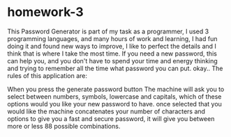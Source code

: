 # homework-3
This Password Generator is part of my task as a programmer, I used 3 programming languages, and many hours of work and learning, I had fun doing it and found new ways to improve, I like to perfect the details and I think that is where I take the most time.
If you need a new password, this can help you, and you don't have to spend your time and energy thinking and trying to remember all the time what password you can put.
okay..
The rules of this application are:

When you press the generate password button
The machine will ask you to select between numbers, symbols, lowercase and capitals, which of these options would you like your new password to have.
once selected that you would like the machine concatenates your number of characters and options to give you a fast and secure password, it will give you between more or less 88 possible combinations.
